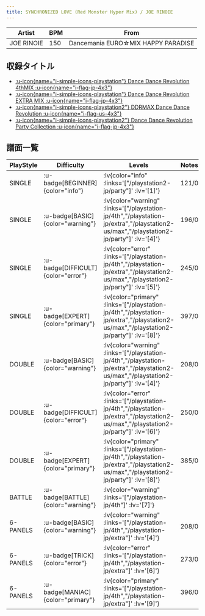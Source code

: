 ```yaml
---
title: SYNCHRONIZED LOVE (Red Monster Hyper Mix) / JOE RINOIE
---
```


|Artist|BPM|From|
|------|---|----|
|JOE RINOIE|150|Dancemania EURO☆MIX HAPPY PARADISE|

## 収録タイトル

- [ :u-icon{name="i-simple-icons-playstation"} Dance Dance Revolution 4thMIX :u-icon{name="i-flag-jp-4x3"} ](/playstation-jp/4th)
- [ :u-icon{name="i-simple-icons-playstation"} Dance Dance Revolution EXTRA MIX :u-icon{name="i-flag-jp-4x3"} ](/playstation-jp/extra)
- [ :u-icon{name="i-simple-icons-playstation2"} DDRMAX Dance Dance Revolution :u-icon{name="i-flag-us-4x3"} ](/playstation2-us/max)
- [ :u-icon{name="i-simple-icons-playstation2"} Dance Dance Revolution Party Collection :u-icon{name="i-flag-jp-4x3"} ](/playstation2-jp/party)

## 譜面一覧

|PlayStyle|Difficulty|Levels|Notes|Movie|
|---------|----------|------|-----|-----|
|SINGLE| :u-badge[BEGINNER]{color="info"} | :lv{color="info" :links='["/playstation2-jp/party"]' :lv='[1]'} |121/0||
|SINGLE| :u-badge[BASIC]{color="warning"} | :lv{color="warning" :links='["/playstation-jp/4th","/playstation-jp/extra","/playstation2-us/max","/playstation2-jp/party"]' :lv='[4]'} |196/0||
|SINGLE| :u-badge[DIFFICULT]{color="error"} | :lv{color="error" :links='["/playstation-jp/4th","/playstation-jp/extra","/playstation2-us/max","/playstation2-jp/party"]' :lv='[5]'} |245/0||
|SINGLE| :u-badge[EXPERT]{color="primary"} | :lv{color="primary" :links='["/playstation-jp/4th","/playstation-jp/extra","/playstation2-us/max","/playstation2-jp/party"]' :lv='[8]'} |397/0||
|DOUBLE| :u-badge[BASIC]{color="warning"} | :lv{color="warning" :links='["/playstation-jp/4th","/playstation-jp/extra","/playstation2-us/max","/playstation2-jp/party"]' :lv='[4]'} |208/0||
|DOUBLE| :u-badge[DIFFICULT]{color="error"} | :lv{color="error" :links='["/playstation-jp/4th","/playstation-jp/extra","/playstation2-us/max","/playstation2-jp/party"]' :lv='[6]'} |250/0||
|DOUBLE| :u-badge[EXPERT]{color="primary"} | :lv{color="primary" :links='["/playstation-jp/4th","/playstation-jp/extra","/playstation2-us/max","/playstation2-jp/party"]' :lv='[8]'} |385/0||
|BATTLE| :u-badge[BATTLE]{color="warning"} | :lv{color="warning" :links='["/playstation-jp/4th"]' :lv='[7]'} |||
|6-PANELS| :u-badge[BASIC]{color="warning"} | :lv{color="warning" :links='["/playstation-jp/4th","/playstation-jp/extra"]' :lv='[4]'} |208/0||
|6-PANELS| :u-badge[TRICK]{color="error"} | :lv{color="error" :links='["/playstation-jp/4th","/playstation-jp/extra"]' :lv='[6]'} |273/0||
|6-PANELS| :u-badge[MANIAC]{color="primary"} | :lv{color="primary" :links='["/playstation-jp/4th","/playstation-jp/extra"]' :lv='[9]'} |396/0||
